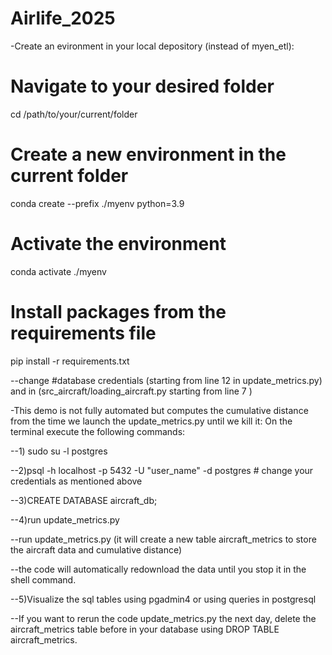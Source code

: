 # Airlife_2025
-Create an evironment in your local depository (instead of myen_etl):
# Navigate to your desired folder
cd /path/to/your/current/folder

# Create a new environment in the current folder
conda create --prefix ./myenv python=3.9

# Activate the environment
conda activate ./myenv

# Install packages from the requirements file
pip install -r requirements.txt



--change #database credentials (starting from line 12 in update_metrics.py) and in (src_aircraft/loading_aircraft.py starting from line 7 ) 

-This demo is not fully automated but computes the cumulative distance from the time we launch the update_metrics.py until we kill it:
On the terminal execute the following commands:

--1) sudo su -l postgres  

--2)psql -h localhost -p 5432 -U "user_name" -d postgres # change your credentials as mentioned above

--3)CREATE DATABASE aircraft_db;

--4)run update_metrics.py


--run update_metrics.py (it will create a new table aircraft_metrics to store the aircraft data and cumulative distance)


--the code will automatically redownload the data until you stop it in the shell command.

--5)Visualize the sql tables using pgadmin4 or using queries in postgresql



--If you want to rerun the code update_metrics.py the next day, delete the aircraft_metrics table before in your database using DROP TABLE aircraft_metrics.
